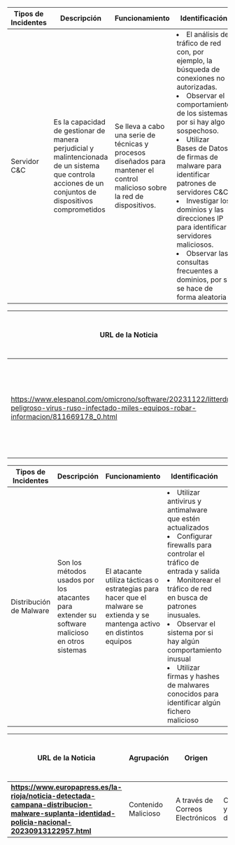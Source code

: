 
| Tipos de Incidentes | Descripción                                                                                                                                            | Funcionamiento                                                                                                              | Identificación                                                                                                                                                             | Protección |
| ------------------- | ------------------------------------------------------------------------------------------------------------------------------------------------------ | --------------------------------------------------------------------------------------------------------------------------- | -------------------------------------------------------------------------------------------------------------------------------------------------------------------------- | ---------- |
| Servidor C&C        | Es la capacidad de gestionar de manera perjudicial y malintencionada de un sistema que controla acciones de un conjuntos de dispositivos comprometidos | Se lleva a cabo una serie de técnicas y procesos diseñados para mantener el control malicioso sobre la red de dispositivos. | <li>El análisis de tráfico de red con, por ejemplo, la búsqueda de conexiones no autorizadas.</li><li>Observar el comportamiento de los sistemas, por si hay algo sospechoso.</li><li>Utilizar Bases de Datos de firmas de malware para identificar patrones de servidores C&C.</li><li>Investigar los dominios y las direcciones IP para identificar servidores maliciosos.</li><li>Observar las consultas frecuentes a dominios, por si se hace de forma aleatoria</li> |  <li>Configurar firewalls, incluyendo restricciones de conexiones no autorizadas.</li><li>Implementar sistemas de detección de anomalías para controlar el comportamiento del sistema.<li>Bloquear el acceso a sitios web maliciosos.</li><li>Mantener el antivirus y el antimalware, e igual que todos los sistemas y software, siempre actualizado.</li><li>Controlar el tráfico de DNS para identificar consultas sospechosas.</li>

| URL de la Noticia                                                                                                                                      | Agrupación          | Origen                                                                                       | Categoría                                     | Perfiles de Usuarios afectados                                         | Numero y tipología de sistema afectado                                                              | Impacto del incidente |
| ------------------------------------------------------------------------------------------------------------------------------------------------------ | ------------------- | -------------------------------------------------------------------------------------------- | --------------------------------------------- | ---------------------------------------------------------------------- | --------------------------------------------------------------------------------------------------- | --------------------- |
| https://www.elespanol.com/omicrono/software/20231122/litterdrifter-peligroso-virus-ruso-infectado-miles-equipos-robar-informacion/811669178_0.html | Contenido Malicioso | A través de USBs dentro de ficheros ocultos y por ahí se puede conectar a los servidores C&C | Confidencialidad y privacidad de los usuarios | Afectó a equipos de Ucrania, Chile, Vietnam, Polonia o Estados Unidos. | Sistemas de equipos personales por todo el mundo y se infecta a través de USB con archivos ocultos. | Crítico, debido a que afecto a varios países.                      |

| Tipos de Incidentes     | Descripción                                                                                    | Funcionamiento                                                                                                             | Identificación                                                                                                                                                                                                                                                                                                                                                                        | Protección                                                                                                                                                                                                                                                                                                                                                                                                                            |
| ----------------------- | ---------------------------------------------------------------------------------------------- | -------------------------------------------------------------------------------------------------------------------------- | ------------------------------------------------------------------------------------------------------------------------------------------------------------------------------------------------------------------------------------------------------------------------------------------------------------------------------------------------------------------------------------- | ------------------------------------------------------------------------------------------------------------------------------------------------------------------------------------------------------------------------------------------------------------------------------------------------------------------------------------------------------------------------------------------------------------------------------------- |
| Distribución de Malware | Son los métodos usados por los atacantes para extender su software malicioso en otros sistemas | El atacante utiliza tácticas o estrategias para hacer que el malware se extienda y se mantenga activo en distintos equipos | <li> Utilizar antivirus y antimalware que estén actualizados</li><li>Configurar firewalls para controlar el tráfico de entrada y salida</li><li>Monitorear el tráfico de red en busca de patrones inusuales.</li><li>Observar el sistema por si hay algún comportamiento inusual</li><li>Utilizar firmas y hashes de malwares conocidos para identificar algún fichero malicioso</li> | <li>Utilizar antivirus y antimalware que estén actualizados</li><li>Otorgar a los usuarios y sistemas solo los privilegios necesarios</li><li>Utilizar filtrado de contenido de web para bloquear el acceso a webs maliciosas</li><li>Implementar medidas de seguridad para el correo electrónico.</li> |

| URL de la Noticia                                                                                                                              | Agrupación          | Origen                           | Categoría                                    | Perfiles de Usuarios afectados | Numero y tipología de sistema afectado   | Impacto del incidente                                  |
| ---------------------------------------------------------------------------------------------------------------------------------------------- | ------------------- | -------------------------------- | -------------------------------------------- | ------------------------------ | ---------------------------------------- | ------------------------------------------------------ |
| **https://www.europapress.es/la-rioja/noticia-detectada-campana-distribucion-malware-suplanta-identidad-policia-nacional-20230913122957.html** | Contenido Malicioso | A través de Correos Electrónicos | Confidencialidad y robo de datos del usuario | Equipos personales de España   | Sistemas de equipos personales de España | Medio, porque se comunicó rápidamente de que era falso | 
